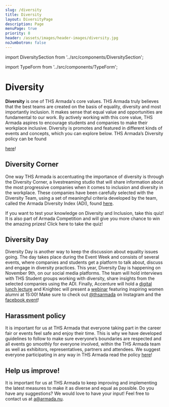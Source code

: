 ```yaml
---
slug: /diversity
title: Diversity
layout: DiversityPage
description: Page
menuPage: true
priority: 8
header: /assets/images/header-images/diversity.jpg
noJumbotron: false
---
```

import DiversitySection from '../src/components/DiversitySection';

import TypeForm from '../src/components/TypeForm';

<div className='diversitypage-container'>

# Diversity

<p><b id="diversity-color">Diversity</b> is one of THS Armada's core values. THS Armada truly believes that the best teams are created on the basis of equality, diversity and most importantly inclusion. It makes sense that equal value and opportunities are fundamental to our work. By actively working with this core value, THS Armada aspires to encourage students and companies to make their workplace inclusive. Diversity is promotes and featured in different kinds of events and concepts, which you can explore below. THS Armada’s Diversity policy can be found</p>

[here](/assets/Diversity_Policy_2021.pdf)!

   <DiversitySection left>

## **Diversity Corner**

  One way THS Armada is accentuating the importance of diversity is through the Diversity Corner, a livestreaming studio that will share information about the most progressive companies when it comes to inclusion and diversity in the workplace. These companies have been carefully selected with the Diversity Team, using a set of meaningful criteria developed by the team, called the Armada Diversity Index (ADI), found [here](/assets/Focus_rooms_selection.pdf).

  If you want to test your knowledge on Diversity and Inclusion, take this quiz! It is also part of Armada Competition and will give you more chance to win the amazing prizes!
  <TypeForm url="https://thsarmada1.typeform.com/to/QZOFyCi8">Click here to take the quiz!</TypeForm>
  <br/>

   </DiversitySection>

</div>
<div className='diversity-day'>
   <div className='diversitypage-container' style='padding-top: 0;'>

   <DiversitySection right>

## **Diversity Day**

Diversity Day is another way to keep the discussion about equality issues going. The day takes place during the Event Week and consists of several events, where companies and students get a platform to talk about, discuss and engage in diversity practices. This year, Diversity Day is happening on November 9th, on our social media platforms. The team will hold interviews with THS Student groups working with diversity, share insights from the selected companies using the ADI. Finally, Accenture will hold a [digital lunch lecture](https://www.facebook.com/events/661548751224597) and Knightec will present a [webinar](https://www.facebook.com/events/1335175583489773) featuring inspiring women alumni at 15:00! Make sure to check out [@thsarmada](https://www.instagram.com/thsarmada/) on Instagram and the [facebook event](https://www.facebook.com/events/3373777216050973)!

   </DiversitySection>
   </div>
</div>

<div className='diversitypage-container'>

   <DiversitySection>

## Harassment policy

   It is important for us at THS Armada that everyone taking part in the career fair or events feel safe and enjoy their time. This is why we have developed guidelines to follow to make sure everyone’s boundaries are respected and all events go smoothly for everyone involved, within the THS Armada team as well as exhibitors, representatives, partners and attendees.  We suggest everyone participating in any way in THS Armada read the policy <a href="/assets/THS_Armada_Harassment_and_Safety_Policy.pdf">here</a>!

   </DiversitySection>

   <DiversitySection right>

## Help us improve!

   It is important for us at THS Armada to keep improving and implementing the latest measures to make it as diverse and equal as possible. Do you have any suggestions? We would love to have your input! Feel free to contact us at [a@armada.nu](mailto:a@armada.nu).

   </DiversitySection>

</div>